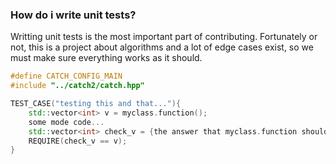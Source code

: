 ### How do i write unit tests?

Writting unit tests is the most important part of contributing. Fortunately or not, this is a project about algorithms and a lot of edge cases exist, so we must make sure everything works as it should.


```cpp
#define CATCH_CONFIG_MAIN
#include "../catch2/catch.hpp"

TEST_CASE("testing this and that..."){
    std::vector<int> v = myclass.function();
    some mode code...
    std::vector<int> check_v = {the answer that myclass.function should return};
    REQUIRE(check_v == v);
}
```
